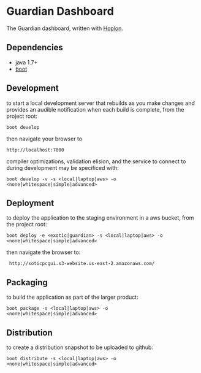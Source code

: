 # Guardian Dashboard

The Guardian dashboard, written with [Hoplon][3].

## Dependencies

- java 1.7+
- [boot][1]

## Development

to start a local development server that rebuilds as you make changes and provides an audible notification when each build is complete, from the project root:
```
boot develop
```

then navigate your browser to
```
http://localhost:7000
```

compiler optimizations, validation elision, and the service to connect to during development may be specificed with:
```
boot develop -v -s <local|laptop|aws> -o <none|whitespace|simple|advanced>
```

## Deployment

to deploy the application to the staging environment in a aws bucket, from the project root:
```
boot deploy -e <exotic|guardian> -s <local|laptop|aws> -o <none|whitespace|simple|advanced>
```

then navigate the browser to:
```
 http://xoticpcgui.s3-website.us-east-2.amazonaws.com/
```

## Packaging

to build the application as part of the larger product:
```
boot package -s <local|laptop|aws> -o <none|whitespace|simple|advanced>
```

## Distribution

to create a distribution snapshot to be uploaded to github:
```
boot distribute -s <local|laptop|aws> -o <none|whitespace|simple|advanced>
```

[1]: http://boot-clj.com
[2]: http://localhost:8000
[3]: http://hoplon.io

